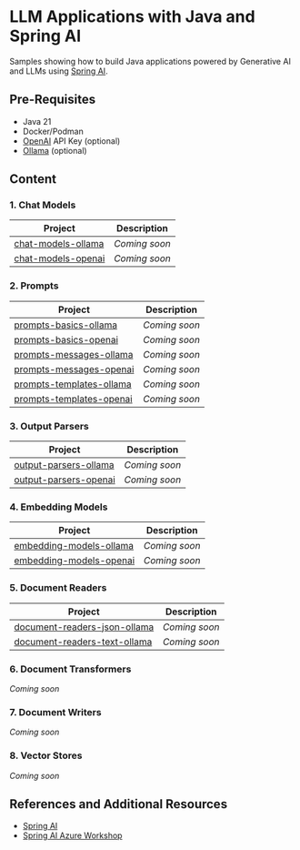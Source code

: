 # LLM Applications with Java and Spring AI

Samples showing how to build Java applications powered by Generative AI and LLMs using [Spring AI](https://docs.spring.io/spring-ai/reference/).

## Pre-Requisites

* Java 21
* Docker/Podman
* [OpenAI](http://platform.openai.com) API Key (optional)
* [Ollama](https://ollama.ai) (optional)

## Content

### 1. Chat Models

| Project                                                                                                                   | Description   |
|---------------------------------------------------------------------------------------------------------------------------|---------------|
| [chat-models-ollama](https://github.com/ThomasVitale/llm-apps-java-spring-ai/tree/main/01-chat-models/chat-models-ollama) | _Coming soon_ |
| [chat-models-openai](https://github.com/ThomasVitale/llm-apps-java-spring-ai/tree/main/01-chat-models/chat-models-openai) | _Coming soon_ |

### 2. Prompts

| Project                                                                                                                            | Description   |
|------------------------------------------------------------------------------------------------------------------------------------|---------------|
| [prompts-basics-ollama](https://github.com/ThomasVitale/llm-apps-java-spring-ai/tree/main/02-prompts/prompts-basics-ollama)        | _Coming soon_ |
| [prompts-basics-openai](https://github.com/ThomasVitale/llm-apps-java-spring-ai/tree/main/02-prompts/prompts-basics-openai)        | _Coming soon_ |
| [prompts-messages-ollama](https://github.com/ThomasVitale/llm-apps-java-spring-ai/tree/main/02-prompts/prompts-messages-ollama)    | _Coming soon_ |
| [prompts-messages-openai](https://github.com/ThomasVitale/llm-apps-java-spring-ai/tree/main/02-prompts/prompts-messages-openai)    | _Coming soon_ |
| [prompts-templates-ollama](https://github.com/ThomasVitale/llm-apps-java-spring-ai/tree/main/02-prompts/prompts-templates-ollama)  | _Coming soon_ |
| [prompts-templates-openai](https://github.com/ThomasVitale/llm-apps-java-spring-ai/tree/main/02-prompts/prompts-templates-openai)  | _Coming soon_ |

### 3. Output Parsers

| Project                                                                                                                            | Description   |
|------------------------------------------------------------------------------------------------------------------------------------|---------------|
| [output-parsers-ollama](https://github.com/ThomasVitale/llm-apps-java-spring-ai/tree/main/03-output-parsers/output-parsers-ollama) | _Coming soon_ |
| [output-parsers-openai](https://github.com/ThomasVitale/llm-apps-java-spring-ai/tree/main/03-output-parsers/output-parsers-openai) | _Coming soon_ |

### 4. Embedding Models

| Project                                                                                                                                  | Description   |
|------------------------------------------------------------------------------------------------------------------------------------------|---------------|
| [embedding-models-ollama](https://github.com/ThomasVitale/llm-apps-java-spring-ai/tree/main/04-embedding-models/embedding-models-ollama) | _Coming soon_ |
| [embedding-models-openai](https://github.com/ThomasVitale/llm-apps-java-spring-ai/tree/main/04-embedding-models/embedding-models-openai) | _Coming soon_ |

### 5. Document Readers

| Project                                                                                                                                            | Description   |
|----------------------------------------------------------------------------------------------------------------------------------------------------|---------------|
| [document-readers-json-ollama](https://github.com/ThomasVitale/llm-apps-java-spring-ai/tree/main/05-document-readers/document-readers-json-ollama) | _Coming soon_ |
| [document-readers-text-ollama](https://github.com/ThomasVitale/llm-apps-java-spring-ai/tree/main/05-document-readers/document-readers-text-ollama) | _Coming soon_ |

### 6. Document Transformers

_Coming soon_

### 7. Document Writers

_Coming soon_

### 8. Vector Stores

_Coming soon_

## References and Additional Resources

* [Spring AI](https://docs.spring.io/spring-ai/reference/index.html)
* [Spring AI Azure Workshop](https://github.com/Azure-Samples/spring-ai-azure-workshop)
